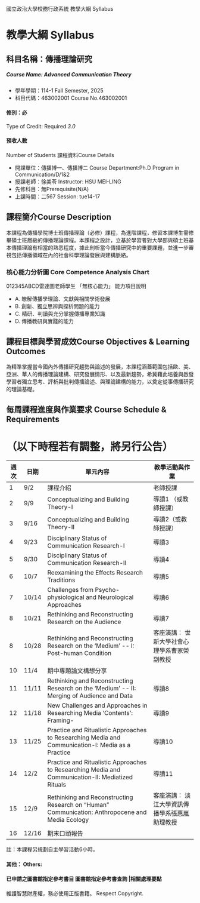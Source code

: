 國立政治大學校務行政系統 教學大綱 Syllabus
# 教學大綱 Syllabus
##  科目名稱：傳播理論研究
#####  Course Name: Advanced Communication Theory
  * 學年學期：114-1 Fall Semester, 2025 
  * 科目代碼：463002001 Course No.463002001
#### 修別：必
Type of Credit: Required 
_3.0_
#### 預收人數
Number of Students
課程資料Course Details
  * 開課單位：傳播博一、傳播博二 Course Department:Ph.D Program in Communication/D/1&2 
  * 授課老師：徐美苓 Instructor: HSU MEI-LING 
  * 先修科目：無Prerequisite(N/A)
  * 上課時間：二567 Session: tue14-17
##  課程簡介Course Description
本課程為傳播學院博士班傳播理論（必修）課程，為進階課程，修習本課博生需修畢碩士班層級的傳播理論課程。本課程之設計，立基於學習者對大學部與碩士班基本傳播理論有相當的熟悉程度，據此剖析當今傳播研究中的重要課題，並進一步審視包括傳播領域在內的社會科學理論發展與建構脈絡。
###  核心能力分析圖 Core Competence Analysis Chart
012345ABCD雷達圖老師學生
「無核心能力」 
能力項目說明
  * A. 瞭解傳播學理論、文獻與相關學術發展
  * B. 創新、獨立思辨與探析問題的能力
  * C. 精研、判讀與充分掌握傳播專業知識
  * D. 傳播教研與實踐的能力
##  課程目標與學習成效Course Objectives & Learning Outcomes 
為精準掌握當今國內外傳播研究趨勢與論述的發展，本課程涵蓋範圍包括歐、美、亞洲、華人的傳播理論建構、研究發展情形、以及最新趨勢，希冀藉此培養與啟發學習者獨立思考、評析與批判傳播論述、與理論建構的能力，以奠定從事傳播研究的理論基礎。
##  每周課程進度與作業要求 Course Schedule & Requirements
# （以下時程若有調整，將另行公告）
週次 |  日期 |  單元內容 |  教學活動與作業  
---|---|---|---  
1 |  9/2 |  課程介紹 |  老師授課  
2 |  9/9 |  Conceptualizing and Building Theory-I |  導讀1 （或教師授課）  
3 |  9/16 |  Conceptualizing and Building Theory-II |  導讀2（或教師授課）  
4 |  9/23 |  Disciplinary Status of Communication Research-I |  導讀3  
5 |  9/30 |  Disciplinary Status of Communication Research-II |  導讀4  
6 |  10/7 |  Reexamining the Effects Research Traditions |  導讀5  
7 |  10/14 |  Challenges from Psycho-physiological and Neurological Approaches |  導讀6  
8 |  10/21 |  Rethinking and Reconstructing Research on the Audience  |  導讀7  
8 |  10/28 |  Rethinking and Reconstructing Research on the ‘Medium’ -- I: Post-human Condition |  客座演講： 世新大學社會心理學系曹家榮副教授  
10 |  11/4 |  期中專題論文構想分享 |   
11 |  11/11 |  Rethinking and Reconstructing Research on the ‘Medium’ -- II: Merging of Audience and Data |  導讀8  
12 |  11/18 |  New Challenges and Approaches in Researching Media ‘Contents’: Framing-  |  導讀9  
13 |  11/25 |  Practice and Ritualistic Approaches to Researching Media and Communication-I: Media as a Practice |  導讀10  
14 |  12/2 |  Practice and Ritualistic Approaches to Researching Media and Communication-II: Mediatized Rituals |  導讀11  
15 |  12/9 |  Rethinking and Reconstructing Research on “Human” Communication: Anthropocene and Media Ecology |  客座演講： 淡江大學資訊傳播學系張惠嵐助理教授  
16 |  12/16 |  期末口頭報告 |   
註：本課程另規劃自主學習活動6小時。
####  其他： Others:
####  已申請之圖書館指定參考書目  圖書館指定參考書查詢 |相關處理要點
維護智慧財產權，務必使用正版書籍。 Respect Copyright.